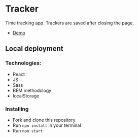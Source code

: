 # Tracker

Time tracking app.
Trackers are saved after closing the page.
- [Demo](https://alinamatuschak.github.io/tracker/)

## Local deployment

### Technologies:
* React
* JS
* Sass
* BEM methodology
* localStorage

### Installing
* Fork and clone this repository
* Run `npm install` in your terminal
* Run `npm start`
